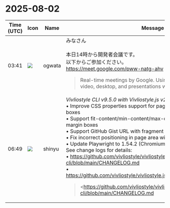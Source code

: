 # 2025-08-02

|Time (UTC)|Icon|Name|Message|
|---|---|---|---|
|03:41|![](https://avatars.slack-edge.com/2019-11-22/845042642576_070441337abaca9fb7b3_72.png)|ogwata|みなさん<br><br>本日14時から開発者会議です。<br>以下からご参加ください。<br><https://meet.google.com/pww-natg-ahv><br><blockquote>Real-time meetings by Google. Using your browser, share your video, desktop, and presentations with teammates and customers.</blockquote>|
|06:49|![](https://avatars.slack-edge.com/2018-04-27/354445776386_e258f5ed5ba887b08668_72.jpg)|shinyu|*Vivliostyle CLI v9.5.0 with Vivliostyle.js v2.34.0 Released!*<br>• Improve CSS properties support for page context and page-margin boxes<br>• Support fit-content/min-content/max-content sizing values on page-margin boxes<br>• Support GitHub Gist URL with fragment as source file<br>• Fix incorrect positioning in page area with page padding<br>• Update Playwright to 1.54.2 (Chromium 139)<br>See change logs for details:<br>• <https://github.com/vivliostyle/vivliostyle-cli/blob/main/CHANGELOG.md><br>• <https://github.com/vivliostyle/vivliostyle.js/blob/master/CHANGELOG.md><br><blockquote><https://github.com/vivliostyle/vivliostyle-cli/blob/main/CHANGELOG.md|CHANGELOG.md></blockquote><br><blockquote><https://github.com/vivliostyle/vivliostyle.js/blob/master/CHANGELOG.md|CHANGELOG.md></blockquote>|

